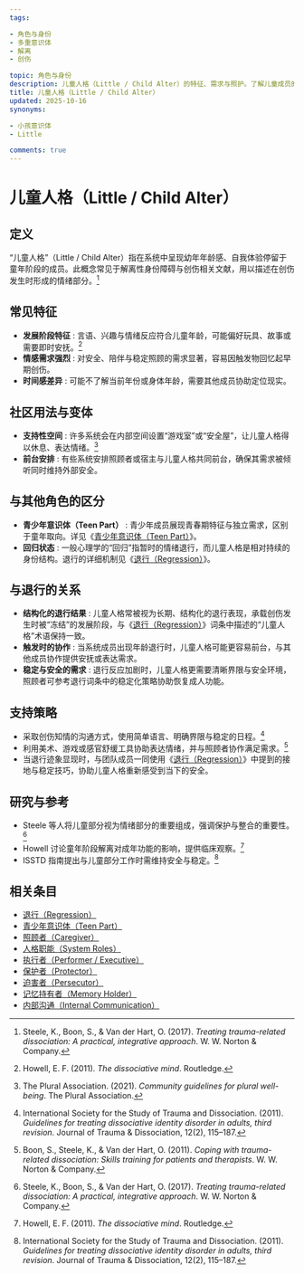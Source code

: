 ```yaml
---
tags:

- 角色与身份
- 多重意识体
- 解离
- 创伤

topic: 角色与身份
description: 儿童人格（Little / Child Alter）的特征、需求与照护。了解儿童成员的脆弱性、创伤持有及如何提供安全支持与内部照顾
title: 儿童人格（Little / Child Alter）
updated: 2025-10-16
synonyms:

- 小孩意识体
- Little

comments: true
---
```


# 儿童人格（Little / Child Alter）

## 定义

“儿童人格”（Little / Child Alter）指在系统中呈现幼年年龄感、自我体验停留于童年阶段的成员。此概念常见于解离性身份障碍与创伤相关文献，用以描述在创伤发生时形成的情绪部分。[^steele2017]

## 常见特征

- **发展阶段特征** : 言语、兴趣与情绪反应符合儿童年龄，可能偏好玩具、故事或需要即时安抚。[^howell2011]
- **情感需求强烈** : 对安全、陪伴与稳定照顾的需求显著，容易因触发物回忆起早期创伤。
- **时间感差异** : 可能不了解当前年份或身体年龄，需要其他成员协助定位现实。

## 社区用法与变体

- **支持性空间** : 许多系统会在内部空间设置“游戏室”或“安全屋”，让儿童人格得以休息、表达情绪。[^thepluralassociation2021]
- **前台安排** : 有些系统安排照顾者或宿主与儿童人格共同前台，确保其需求被倾听同时维持外部安全。

## 与其他角色的区分

- **青少年意识体（Teen Part）** : 青少年成员展现青春期特征与独立需求，区别于童年取向。详见《[青少年意识体（Teen Part）](Teen-Alter.md)》。
- **回归状态** : 一般心理学的“回归”指暂时的情绪退行，而儿童人格是相对持续的身份结构。退行的详细机制见《[退行（Regression）](Regression.md)》。

## 与退行的关系

- **结构化的退行结果** : 儿童人格常被视为长期、结构化的退行表现，承载创伤发生时被“冻结”的发展阶段，与《[退行（Regression）](Regression.md)》词条中描述的“儿童人格”术语保持一致。
- **触发时的协作** : 当系统成员出现年龄退行时，儿童人格可能更容易前台，与其他成员协作提供安抚或表达需求。
- **稳定与安全的需求** : 退行反应加剧时，儿童人格更需要清晰界限与安全环境，照顾者可参考退行词条中的稳定化策略协助恢复成人功能。

## 支持策略

- 采取创伤知情的沟通方式，使用简单语言、明确界限与稳定的日程。[^isstd2011]
- 利用美术、游戏或感官舒缓工具协助表达情绪，并与照顾者协作满足需求。[^boon2011]
- 当退行迹象显现时，与团队成员一同使用《[退行（Regression）](Regression.md)》中提到的接地与稳定技巧，协助儿童人格重新感受到当下的安全。

## 研究与参考

- Steele 等人将儿童部分视为情绪部分的重要组成，强调保护与整合的重要性。[^steele2017]
- Howell 讨论童年阶段解离对成年功能的影响，提供临床观察。[^howell2011]
- ISSTD 指南提出与儿童部分工作时需维持安全与稳定。[^isstd2011]

[^steele2017]: Steele, K., Boon, S., & Van der Hart, O. (2017). *Treating trauma-related dissociation: A practical, integrative approach*. W. W. Norton & Company.
[^howell2011]: Howell, E. F. (2011). *The dissociative mind*. Routledge.
[^thepluralassociation2021]: The Plural Association. (2021). *Community guidelines for plural well-being*. The Plural Association.
[^isstd2011]: International Society for the Study of Trauma and Dissociation. (2011). *Guidelines for treating dissociative identity disorder in adults, third revision*. Journal of Trauma & Dissociation, 12(2), 115–187.
[^boon2011]: Boon, S., Steele, K., & Van der Hart, O. (2011). *Coping with trauma-related dissociation: Skills training for patients and therapists*. W. W. Norton & Company.

## 相关条目

- [退行（Regression）](Regression.md)
- [青少年意识体（Teen Part）](Teen-Alter.md)
- [照顾者（Caregiver）](Caregiver.md)
- [人格职能（System Roles）](System-Roles.md)
- [执行者（Performer / Executive）](Performer-Executive.md)
- [保护者（Protector）](Protector.md)
- [迫害者（Persecutor）](Persecutor.md)
- [记忆持有者（Memory Holder）](Memory-Holder.md)
- [内部沟通（Internal Communication）](Internal-Communication.md)
